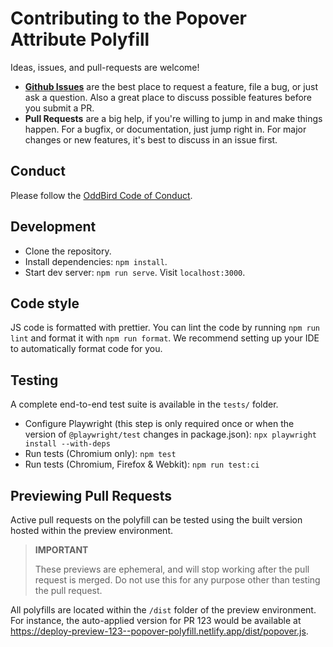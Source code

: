 # Contributing to the Popover Attribute Polyfill

Ideas, issues, and pull-requests are welcome!

- [**Github Issues**](https://github.com/oddbird/<POLYFILL-REPO>/issues/) are the
  best place to request a feature, file a bug, or just ask a question. Also a
  great place to discuss possible features before you submit a PR.
- **Pull Requests** are a big help, if you're willing to jump in and make things
  happen. For a bugfix, or documentation, just jump right in. For major changes
  or new features, it's best to discuss in an issue first.

## Conduct

Please follow the [OddBird Code of Conduct](https://www.oddbird.net/conduct/).

## Development

- Clone the repository.
- Install dependencies: `npm install`.
- Start dev server: `npm run serve`. Visit `localhost:3000`.

## Code style

JS code is formatted with prettier. You can lint the code by running `npm run
lint` and format it with `npm run format`. We recommend setting up your IDE to
automatically format code for you.

## Testing

A complete end-to-end test suite is available in the `tests/` folder.

- Configure Playwright (this step is only required once or when the version of
  `@playwright/test` changes in package.json): `npx playwright install --with-deps`
- Run tests (Chromium only): `npm test`
- Run tests (Chromium, Firefox & Webkit): `npm run test:ci`

## Previewing Pull Requests

Active pull requests on the polyfill can be tested using the built version
hosted within the preview environment.

> **IMPORTANT**
>
> These previews are ephemeral, and will stop working after the pull request is
> merged. Do not use this for any purpose other than testing the pull request.

All polyfills are located within the `/dist` folder of the preview environment.
For instance, the auto-applied version for PR 123 would be available at
https://deploy-preview-123--popover-polyfill.netlify.app/dist/popover.js.
